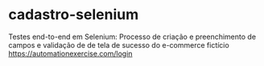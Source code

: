 # cadastro-selenium
Testes end-to-end em Selenium:
Processo de criação e preenchimento de campos e validação de de tela de sucesso do e-commerce fictício https://automationexercise.com/login
